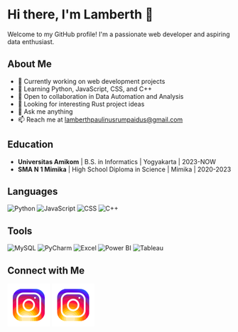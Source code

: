 # Hi there, I'm Lamberth 👋

Welcome to my GitHub profile! I'm a passionate web developer and aspiring data enthusiast. 

## About Me

- 🔭 Currently working on web development projects
- 🌱 Learning Python, JavaScript, CSS, and C++
- 👯 Open to collaboration in Data Automation and Analysis
- 🤔 Looking for interesting Rust project ideas
- 💬 Ask me anything
- 📫 Reach me at lamberthpaulinusrumpaidus@gmail.com

## Education 

- **Universitas Amikom** | B.S. in Informatics | Yogyakarta | 2023-NOW
- **SMA N 1 Mimika** | High School Diploma in Science | Mimika | 2020-2023

## Languages

![Python](https://img.shields.io/badge/Python-3776AB?style=for-the-badge&logo=python&logoColor=white)
![JavaScript](https://img.shields.io/badge/JavaScript-F7DF1E?style=for-the-badge&logo=javascript&logoColor=black)
![CSS](https://img.shields.io/badge/CSS3-1572B6?style=for-the-badge&logo=css3&logoColor=white)
![C++](https://img.shields.io/badge/C++-00599C?style=for-the-badge&logo=c%2B%2B&logoColor=white)

## Tools

![MySQL](https://img.shields.io/badge/MySQL-4479A1?style=for-the-badge&logo=mysql&logoColor=white)
![PyCharm](https://img.shields.io/badge/PyCharm-000000?style=for-the-badge&logo=pycharm&logoColor=white)
![Excel](https://img.shields.io/badge/Excel-217346?style=for-the-badge&logo=microsoft-excel&logoColor=white)
![Power BI](https://img.shields.io/badge/Power%20BI-F2C811?style=for-the-badge&logo=power-bi&logoColor=black)
![Tableau](https://img.shields.io/badge/Tableau-E97627?style=for-the-badge&logo=tableau&logoColor=white)

## Connect with Me

[![Instagram](./img/instagram-light.svg)](https://instagram.com/lamberthrumpaidus06#gh-light-mode-only)
[![Instagram](./img/instagram-dark.svg)](https://instagram.com/lamberthrumpaidus06#gh-dark-mode-only)
